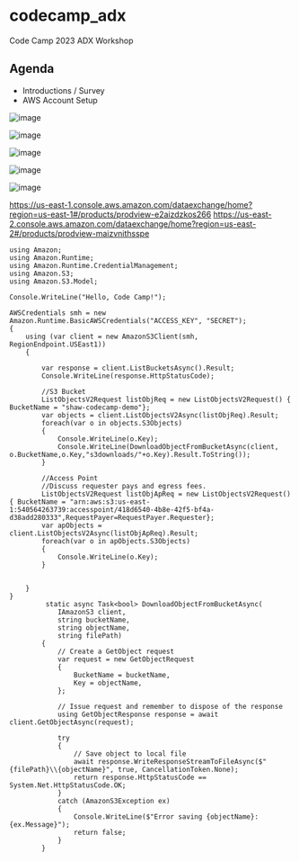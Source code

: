 # codecamp_adx
Code Camp 2023 ADX Workshop

## Agenda
* Introductions / Survey
* AWS Account Setup

![image](https://github.com/ShawLevin/codecamp_adx/assets/4535134/d2672f92-9e77-44ef-8d83-f49256504289)


![image](https://github.com/ShawLevin/codecamp_adx/assets/4535134/040572e4-bd8d-4b70-a9cc-3184ce6139d7)

![image](https://github.com/ShawLevin/codecamp_adx/assets/4535134/cd911087-8a52-48d7-8726-a8c2987e8a84)

![image](https://github.com/ShawLevin/codecamp_adx/assets/4535134/0944fde5-12e3-4f9a-b5cf-93c57d17d54a)

![image](https://github.com/ShawLevin/codecamp_adx/assets/4535134/1e9817a3-20f0-4e2e-9957-bd682dfb7a62)

https://us-east-1.console.aws.amazon.com/dataexchange/home?region=us-east-1#/products/prodview-e2aizdzkos266
https://us-east-2.console.aws.amazon.com/dataexchange/home?region=us-east-2#/products/prodview-maizvnithsspe

```
using Amazon;
using Amazon.Runtime;
using Amazon.Runtime.CredentialManagement;
using Amazon.S3;
using Amazon.S3.Model;

Console.WriteLine("Hello, Code Camp!");

AWSCredentials smh = new Amazon.Runtime.BasicAWSCredentials("ACCESS_KEY", "SECRET"); 
{
    using (var client = new AmazonS3Client(smh, RegionEndpoint.USEast1))
    {
        
        var response = client.ListBucketsAsync().Result;
        Console.WriteLine(response.HttpStatusCode);

        //S3 Bucket
        ListObjectsV2Request listObjReq = new ListObjectsV2Request() { BucketName = "shaw-codecamp-demo"};
        var objects = client.ListObjectsV2Async(listObjReq).Result;
        foreach(var o in objects.S3Objects)
        {
            Console.WriteLine(o.Key);
            Console.WriteLine(DownloadObjectFromBucketAsync(client, o.BucketName,o.Key,"s3downloads/"+o.Key).Result.ToString());
        }

        //Access Point
        //Discuss requester pays and egress fees.
        ListObjectsV2Request listObjApReq = new ListObjectsV2Request() { BucketName = "arn:aws:s3:us-east-1:540564263739:accesspoint/418d6540-4b8e-42f5-bf4a-d38add280333",RequestPayer=RequestPayer.Requester};
        var apObjects = client.ListObjectsV2Async(listObjApReq).Result;
        foreach(var o in apObjects.S3Objects)
        {
            Console.WriteLine(o.Key);
        }


    }    
}
         static async Task<bool> DownloadObjectFromBucketAsync(
            IAmazonS3 client,
            string bucketName,
            string objectName,
            string filePath)
        {
            // Create a GetObject request
            var request = new GetObjectRequest
            {
                BucketName = bucketName,
                Key = objectName,
            };

            // Issue request and remember to dispose of the response
            using GetObjectResponse response = await client.GetObjectAsync(request);

            try
            {
                // Save object to local file
                await response.WriteResponseStreamToFileAsync($"{filePath}\\{objectName}", true, CancellationToken.None);
                return response.HttpStatusCode == System.Net.HttpStatusCode.OK;
            }
            catch (AmazonS3Exception ex)
            {
                Console.WriteLine($"Error saving {objectName}: {ex.Message}");
                return false;
            }
        }

```
